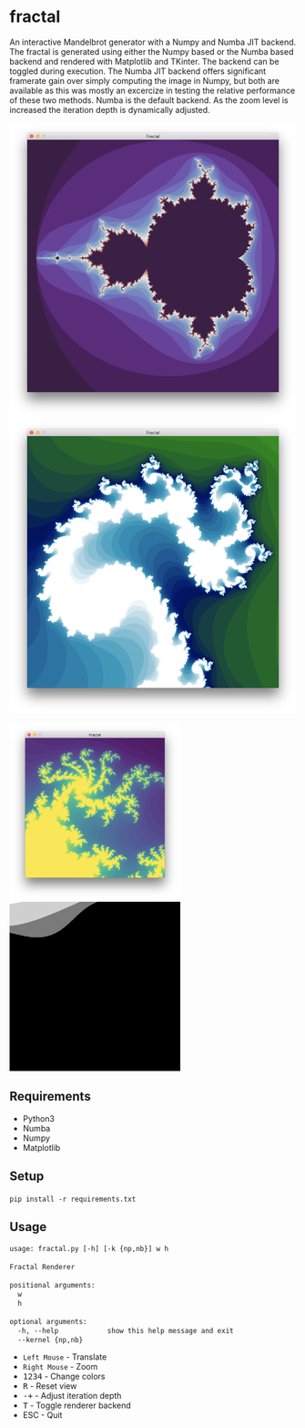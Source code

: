 # fractal
An interactive Mandelbrot generator with a Numpy and Numba JIT backend.
The fractal is generated using either the Numpy based or the Numba based backend and rendered with Matplotlib and TKinter. The backend can be toggled during execution. The Numba JIT backend offers significant framerate gain over simply computing the image in Numpy, but both are available as this was mostly an excercize in testing the relative performance of these two methods. Numba is the default backend. As the zoom level is increased the iteration depth is dynamically adjusted.

!["mandelbrot"](img/img1.png)
!["zoomed mandelbrot"](img/img2.png)
<p float="left">
  <img src="img/img3.png" width="300" />
  <img src="img/img4.gif" width="300" />
</p>

## Requirements
* Python3
* Numba
* Numpy
* Matplotlib

## Setup
`pip install -r requirements.txt`

## Usage
```
usage: fractal.py [-h] [-k {np,nb}] w h

Fractal Renderer

positional arguments:
  w
  h

optional arguments:
  -h, --help            show this help message and exit
  --kernel {np,nb}
  ```

* `Left Mouse` - Translate
* `Right Mouse` - Zoom
* <kbd>1234</kbd> - Change colors
* <kbd>R</kbd> - Reset view
* <kbd>-+</kbd> - Adjust iteration depth
* <kbd>T</kbd> - Toggle renderer backend
* <kdb>ESC</kbd> - Quit



